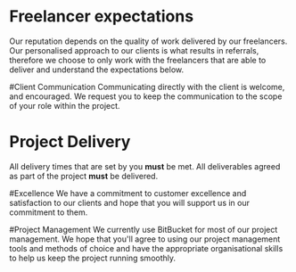 Freelancer expectations
========================

Our reputation depends on the quality of work delivered by our freelancers. Our personalised approach to our clients is what results in referrals, therefore we choose to only work with the freelancers that are able to deliver and understand the expectations below.

#Client Communication
Communicating directly with the client is welcome, and encouraged.
We request you to keep the communication to the scope of your role within the project.

# Project Delivery
All delivery times that are set by you **must** be met.
All deliverables agreed as part of the project **must** be delivered.

#Excellence
We have a commitment to customer excellence and satisfaction to our clients and hope that you will support us in our commitment to them.

#Project Management
We currently use BitBucket for most of our project management. We hope that you'll agree to using our project management tools and methods of choice and have the appropriate organisational skills to help us keep the project running smoothly.